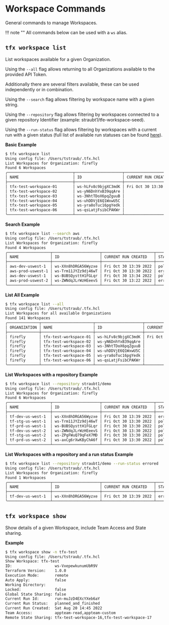 # Workspace Commands

General commands to manage Workspaces.

!!! note ""
    All commands below can be used with a `ws` alias.

## `tfx workspace list`

List workspaces available for a given Organization.

Using the `--all` flag allows returning to all Organizations available to the provided API Token.

Additionally there are several filters available, these can be used independently or in combination.

Using the `--search` flag allows filtering by workspace name with a given string.

Using the `--repository` flag allows filtering by workspaces connected to a given repository Identifier (example: straubt1/tfe-workspace-seed).

Using the `--run-status` flag allows filtering by workspaces with a current run with a given status (full list of available run statuses can be found [here](https://www.terraform.io/docs/cloud/api/run.html#run-states)).

**Basic Example**

```sh
$ tfx workspace list
Using config file: /Users/tstraub/.tfx.hcl
List Workspaces for Organization: firefly
Found 6 Workspaces
╭─────────────────────────────┬─────────────────────┬───────────────────────┬──────────────────────┬───────────────┬────────╮
│ NAME                        │ ID                  │ CURRENT RUN CREATED   │ STATUS               │ REPOSITORY    │ LOCKED │
├─────────────────────────────┼─────────────────────┼───────────────────────┼──────────────────────┼───────────────┼────────┤
│ tfx-test-workspace-01       │ ws-hLFv8c9bjgXC3mdK │ Fri Oct 30 13:30 2020 │ planned_and_finished │ tstraub/demo1 │ false  │
│ tfx-test-workspace-02       │ ws-yN6DnhYxB39qqAre │                       │                      │               │ false  │
│ tfx-test-workspace-03       │ ws-3NhtTDoX6pqZguuB │                       │                      │               │ false  │
│ tfx-test-workspace-04       │ ws-uhDDVjE6Q1WxwU5C │                       │                      │               │ false  │
│ tfx-test-workspace-05       │ ws-yra8oTuc16pgYedk │                       │                      │               │ false  │
│ tfx-test-workspace-06       │ ws-qsLatjFsibCPAKWr │                       │                      │               │ false  │
╰─────────────────────────────┴─────────────────────┴───────────────────────┴──────────────────────┴───────────────┴────────╯
```

**Search Example**

```sh
$ tfx workspace list --search aws 
Using config file: /Users/tstraub/.tfx.hcl
List Workspaces for Organization: firefly
Found 4 Workspaces
╭───────────────────┬─────────────────────┬───────────────────────┬────────────────┬───────────────┬────────╮
│ NAME              │ ID                  │ CURRENT RUN CREATED   │ STATUS         │ REPOSITORY    │ LOCKED │
├───────────────────┼─────────────────────┼───────────────────────┼────────────────┼───────────────┼────────┤
│ aws-dev-uswest-1  │ ws-XXn8hDRGA56Wyzxe │ Fri Oct 30 13:39 2022 │ policy_checked │ tstraub/demo1 │ true   │
│ aws-prod-uswest-1 │ ws-Trm11JYZz9dj46wT │ Fri Oct 30 13:30 2022 │ errored        │ tstraub/demo2 │ true   │
│ aws-dev-uswest-1  │ ws-BUBSQysttH1FGLqr │ Fri Oct 30 13:34 2022 │ policy_checked │ tstraub/demo1 │ true   │
│ aws-prod-uswest-2 │ ws-ZWNdqJLrWzHEeevS │ Fri Oct 30 13:22 2022 │ errored        │ tstraub/demo2 │ true   │
╰───────────────────┴─────────────────────┴───────────────────────┴────────────────┴───────────────┴────────╯
```

**List All Example**

```sh
$ tfx workspace list --all    
Using config file: /Users/tstraub/.tfx.hcl
List Workspaces for all available Organizations 
Found 141 Workspaces
╭──────────────┬───────────────────────┬─────────────────────┬───────────────────────┬──────────────────────┬───────────────┬────────╮
│ ORGANIZATION │ NAME                  │ ID                  │ CURRENT RUN CREATED   │ STATUS               │ REPOSITORY    │ LOCKED │
├──────────────┼───────────────────────┼─────────────────────┼───────────────────────┼──────────────────────┼───────────────┼────────┤
│ firefly      │ tfx-test-workspace-01 │ ws-hLFv8c9bjgXC3mdK │ Fri Oct 30 13:30 2020 │ planned_and_finished │ tstraub/demo1 │ false  │
│ firefly      │ tfx-test-workspace-02 │ ws-yN6DnhYxB39qqAre │                       │                      │               │ false  │
│ firefly      │ tfx-test-workspace-03 │ ws-3NhtTDoX6pqZguuB │                       │                      │               │ false  │
│ firefly      │ tfx-test-workspace-04 │ ws-uhDDVjE6Q1WxwU5C │                       │                      │               │ false  │
│ firefly      │ tfx-test-workspace-05 │ ws-yra8oTuc16pgYedk │                       │                      │               │ false  │
│ firefly      │ tfx-test-workspace-06 │ ws-qsLatjFsibCPAKWr │                       │                      │               │ false  │
╰──────────────┴───────────────────────┴─────────────────────┴───────────────────────┴──────────────────────┴───────────────┴────────╯
```

**List Workspaces with a repository Example**

```sh
$ tfx workspace list --repository straubt1/demo  
Using config file: /Users/tstraub/.tfx.hcl
List Workspaces for Organization: firefly
Found 6 Workspaces
╭───────────────────┬─────────────────────┬───────────────────────┬────────────────┬───────────────┬────────╮
│ NAME              │ ID                  │ CURRENT RUN CREATED   │ STATUS         │ REPOSITORY    │ LOCKED │
├───────────────────┼─────────────────────┼───────────────────────┼────────────────┼───────────────┼────────┤
│ tf-dev-us-west-1  │ ws-XXn8hDRGA56Wyzxe │ Fri Oct 30 13:39 2022 │ errored        │ straubt1/demo │ true   │
│ tf-stg-us-west-1  │ ws-Trm11JYZz9dj46wT │ Fri Oct 30 13:30 2022 │ policy_checked │ straubt1/demo │ true   │
│ tf-prd-us-west-1  │ ws-BUBSQysttH1FGLqr │ Fri Oct 30 13:30 2022 │ policy_checked │ straubt1/demo │ true   │
│ tf-dev-us-west-2  │ ws-ZWNdqJLrWzHEeevS │ Fri Oct 30 13:30 2022 │ policy_checked │ straubt1/demo │ true   │
│ tf-stg-us-west-2  │ ws-ZPgFWuQ79qFeX7MD │ Fri Oct 30 13:30 2022 │ policy_checked │ straubt1/demo │ true   │
│ tf-prd-us-west-2  │ ws-axCg6rXwKByChA6f │ Fri Oct 30 13:30 2022 │ policy_checked │ straubt1/demo │ true   │
╰───────────────────┴─────────────────────┴───────────────────────┴────────────────┴───────────────┴────────╯
```

**List Workspaces with a repository and a run status Example**

```sh
$ tfx workspace list --repository straubt1/demo --run-status errored
Using config file: /Users/tstraub/.tfx.hcl
List Workspaces for Organization: firefly
Found 1 Workspaces
╭───────────────────┬─────────────────────┬───────────────────────┬────────────────┬───────────────┬────────╮
│ NAME              │ ID                  │ CURRENT RUN CREATED   │ STATUS         │ REPOSITORY    │ LOCKED │
├───────────────────┼─────────────────────┼───────────────────────┼────────────────┼───────────────┼────────┤
│ tf-dev-us-west-1  │ ws-XXn8hDRGA56Wyzxe │ Fri Oct 30 13:39 2022 │ errored        │ straubt1/demo │ true   │
╰───────────────────┴─────────────────────┴───────────────────────┴────────────────┴───────────────┴────────╯
```

## `tfx workspace show`

Show details of a given Workspace, include Team Access and State sharing.

**Example**

```sh
$ tfx workspace show -n tfx-test
Using config file: /Users/tstraub/.tfx.hcl
Show Workspace: tfx-test
ID:                   ws-VxepewkunumUbR9V
Terraform Version:    1.0.0
Execution Mode:       remote
Auto Apply:           false
Working Directory:    
Locked:               false
Global State Sharing: false
Current Run Id:       run-muJzD4EXcYXeb6aY
Current Run Status:   planned_and_finished
Current Run Created:  Sat Aug 20 14:45 2022
Team Access:          appteam-read,appteam-custom
Remote State Sharing: tfx-test-workspace-16,tfx-test-workspace-17
```
